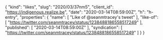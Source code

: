 {
  "kind": "likes",
  "slug": "2020/03/37nm5",
  "client_id": "https://indigenous.realize.be",
  "date": "2020-03-14T08:59:00Z",
  "h": "h-entry",
  "properties": {
    "name": [
      "Like of @seanmtracey's tweet"
    ],
    "like-of": [
      "https://twitter.com/seanmtracey/status/1238488186558517249"
    ],
    "published": [
      "2020-03-14T08:59:00Z"
    ],
    "syndication": [
      "https://twitter.com/seanmtracey/status/1238488186558517249"
    ]
  }
}
